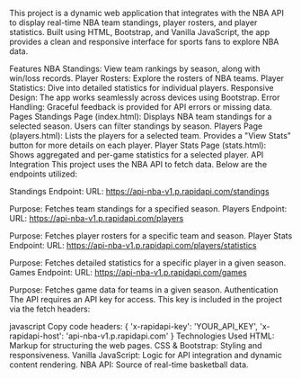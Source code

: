 This project is a dynamic web application that integrates with the NBA API to display real-time NBA team standings, player rosters, and player statistics. Built using HTML, Bootstrap, and Vanilla JavaScript, the app provides a clean and responsive interface for sports fans to explore NBA data.

Features
NBA Standings: View team rankings by season, along with win/loss records.
Player Rosters: Explore the rosters of NBA teams.
Player Statistics: Dive into detailed statistics for individual players.
Responsive Design: The app works seamlessly across devices using Bootstrap.
Error Handling: Graceful feedback is provided for API errors or missing data.
Pages
Standings Page (index.html):
Displays NBA team standings for a selected season.
Users can filter standings by season.
Players Page (players.html):
Lists the players for a selected team.
Provides a "View Stats" button for more details on each player.
Player Stats Page (stats.html):
Shows aggregated and per-game statistics for a selected player.
API Integration
This project uses the NBA API to fetch data. Below are the endpoints utilized:

Standings Endpoint:
URL: https://api-nba-v1.p.rapidapi.com/standings

Purpose: Fetches team standings for a specified season.
Players Endpoint:
URL: https://api-nba-v1.p.rapidapi.com/players

Purpose: Fetches player rosters for a specific team and season.
Player Stats Endpoint:
URL: https://api-nba-v1.p.rapidapi.com/players/statistics

Purpose: Fetches detailed statistics for a specific player in a given season.
Games Endpoint:
URL: https://api-nba-v1.p.rapidapi.com/games

Purpose: Fetches game data for teams in a given season.
Authentication
The API requires an API key for access. This key is included in the project via the fetch headers:

javascript
Copy code
headers: {
    'x-rapidapi-key': 'YOUR_API_KEY',
    'x-rapidapi-host': 'api-nba-v1.p.rapidapi.com'
}
Technologies Used
HTML: Markup for structuring the web pages.
CSS & Bootstrap: Styling and responsiveness.
Vanilla JavaScript: Logic for API integration and dynamic content rendering.
NBA API: Source of real-time basketball data.

